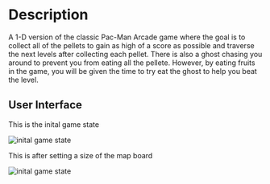 # Description
A 1-D version of the classic Pac-Man Arcade game where the goal is to collect all of the pellets to gain as high of a score as possible and traverse the next levels after collecting each pellet. There is also a ghost chasing you around to prevent you from eating all the pellete. However, by eating fruits in the game, you will be given the time to try eat the ghost to help you beat the level.

## User Interface

This is the inital game state

![inital game state](.docs/images/initalgamestateUI.png)

This is after setting a size of the map board 

![inital game state](.docs/images/startgameUI.png)
